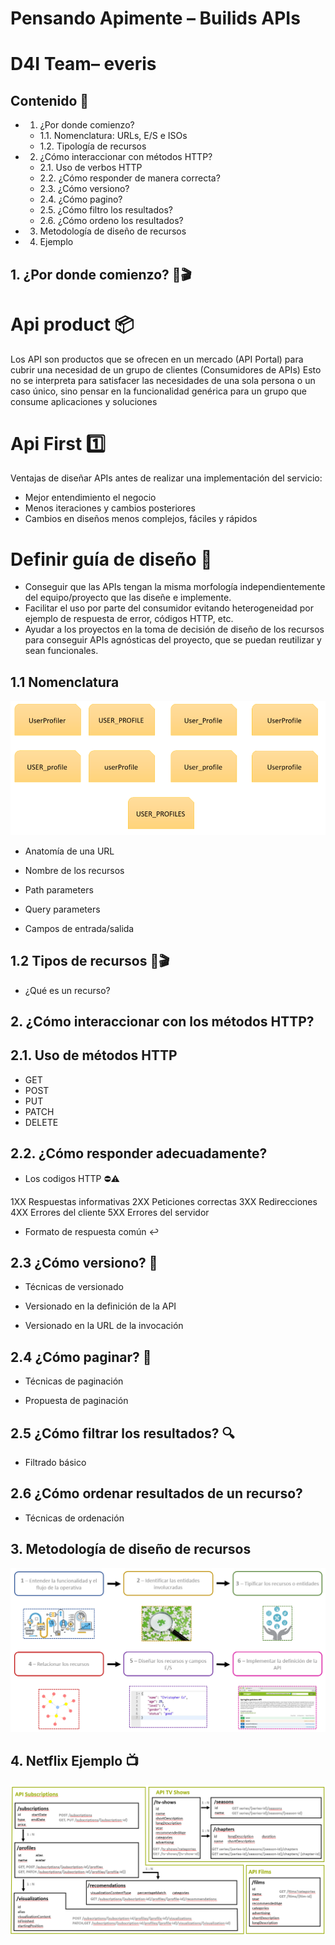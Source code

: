 # Pensando Apimente – Builids APIs
# D4I Team– everis

## Contenido 📇

* 1. ¿Por donde comienzo?
  * 1.1. Nomenclatura: URLs, E/S e ISOs
  * 1.2. Tipología de recursos
* 2. ¿Cómo interaccionar con métodos HTTP?
  * 2.1. Uso de verbos HTTP
  * 2.2. ¿Cómo responder de manera correcta?
  * 2.3. ¿Cómo versiono?
  * 2.4. ¿Cómo pagino?
  * 2.5. ¿Cómo filtro los resultados?
  * 2.6. ¿Cómo ordeno los resultados?
* 3. Metodología de diseño de recursos
* 4. Ejemplo

## 1. ¿Por donde comienzo? 🤔🎬

# Api product 📦

Los API son productos que se ofrecen en un mercado (API Portal) para cubrir una necesidad de un grupo de clientes (Consumidores de APIs) 
Esto no se interpreta para satisfacer las necesidades de una sola persona o un caso único, sino pensar en la funcionalidad genérica para un grupo que consume aplicaciones y soluciones 

# Api First 1️⃣

Ventajas de diseñar APIs antes de realizar una implementación del servicio:
* Mejor entendimiento el negocio
* Menos iteraciones y cambios posteriores
* Cambios en diseños menos complejos, fáciles y rápidos


# Definir guía de diseño 📖

* Conseguir que las APIs tengan la misma morfología independientemente del equipo/proyecto que las diseñe e implemente.
* Facilitar el uso por parte del consumidor  evitando heterogeneidad  por ejemplo de respuesta de error, códigos HTTP, etc.
* Ayudar a los proyectos en la toma de decisión de diseño de los recursos para conseguir APIs agnósticas del proyecto, que se puedan reutilizar y sean funcionales.

## 1.1 Nomenclatura


![IMAGE MAIN 1](/images/foto1.PNG)

* Anatomía de una URL

* Nombre de los recursos

* Path parameters

* Query parameters

* Campos de entrada/salida


## 1.2 Tipos de recursos 🤔🎬

* ¿Qué es un recurso?

## 2. ¿Cómo interaccionar con los métodos HTTP?

## 2.1. Uso de métodos HTTP

* GET
* POST
* PUT
* PATCH
* DELETE


## 2.2. ¿Cómo responder adecuadamente?

* Los codigos HTTP ⛔⚠

1XX Respuestas informativas
2XX Peticiones correctas
3XX Redirecciones
4XX Errores del cliente
5XX Errores del servidor

* Formato de respuesta común  ↩

## 2.3 ¿Cómo versiono? 💾

* Técnicas de versionado

* Versionado en la definición de la API

* Versionado en la URL de la invocación

## 2.4 ¿Cómo paginar? 📄

* Técnicas de paginación

* Propuesta de paginación

## 2.5 ¿Cómo filtrar los resultados? 🔍

* Filtrado básico


## 2.6 ¿Cómo ordenar resultados de un recurso?

* Técnicas de ordenación

## 3. Metodología de diseño de recursos

![IMAGE MAIN 3](/images/foto3.PNG)

## 4. Netflix Ejemplo 📺


![IMAGE MAIN 3](/images/foto4.PNG)
